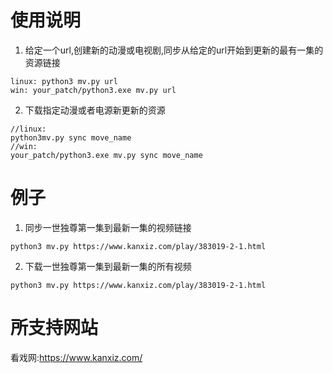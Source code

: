 # 使用说明

1. 给定一个url,创建新的动漫或电视剧,同步从给定的url开始到更新的最有一集的资源链接

```shell
linux: python3 mv.py url
win: your_patch/python3.exe mv.py url
```

2. 下载指定动漫或者电源新更新的资源

```shell
//linux: 
python3mv.py sync move_name
//win: 
your_patch/python3.exe mv.py sync move_name
```

# 例子

1. 同步一世独尊第一集到最新一集的视频链接

```shell
python3 mv.py https://www.kanxiz.com/play/383019-2-1.html
```

2. 下载一世独尊第一集到最新一集的所有视频

```shell
python3 mv.py https://www.kanxiz.com/play/383019-2-1.html
```

# 所支持网站

看戏网:https://www.kanxiz.com/
